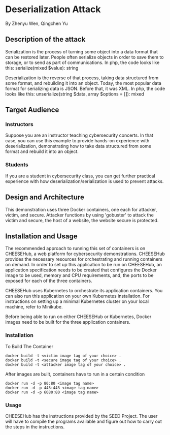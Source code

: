 # Deserialization Attack
By Zhenyu Wen, Qingchen Yu <br>

## Description of the attack
Serialization is the process of turning some object into a data format that can be restored later.
People often serialize objects in order to save them to storage, or to send as part of
communications. In php, the code looks like this: serialize(mixed $value): string

Deserialization is the reverse of that process, taking data structured from some format, and
rebuilding it into an object. Today, the most popular data format for serializing data is JSON.
Before that, it was XML. In php, the code looks like this:
unserialize(string $data, array $options = []): mixed

## Target Audience

### Instructors
Suppose you are an instructor teaching cybersecurity concerts. In that case, you can use this example to provide hands-on experience with deserialization, demonstrating how to take data structured from some format and
rebuild it into an object. <br>

### Students
If you are a student in cybersecurity class, you can get further practical experience with how deserialization/serialization is used to prevent attacks. <br>
## Design and Architecture
This demonstration uses three Docker containers, one each for attacker, victim, and secure. Attacker functions by using 'gobuster' to attack the victim and secure, the host of a website, the website secure is protected. <br>

## Installation and Usage
The recommended approach to running this set of containers is on CHEESEHub, a web platform for cybersecurity demonstrations. CHEESEHub provides the necessary resources for orchestrating and running containers on demand. In order to set up this application to be run on CHEESEHub, an application specification needs to be created that configures the Docker image to be used, memory and CPU requirements, and, the ports to be exposed for each of the three containers. 

CHEESEHub uses Kubernetes to orchestrate its application containers. You can also run this application on your own Kubernetes installation. For instructions on setting up a minimal Kubernetes cluster on your local machine, refer to Minikube.

Before being able to run on either CHEESEHub or Kubernetes, Docker images need to be built for the three application containers. <br>

### Installation
To Build The Container
```
docker build -t <victim image tag of your choice> .
docker build -t <secure image tag of your choice> .
docker build -t <attacker image tag of your choice> .
```
After images are built, containers have to run in a certain condition
```
docker run -d -p 80:80 <image tag name>
docker run -d -p 443:443 <image tag name>
docker run -d -p 6080:80 <image tag name>
```
### Usage
CHEESEHub has the instructions provided by the SEED Project. The user will have to compile the programs available and figure out how to carry out the steps in the instructions. 
